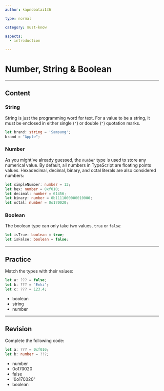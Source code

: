 ```yaml
---
author: kapnobatai136

type: normal

category: must-know

aspects:
  - introduction

---
```


# Number, String & Boolean

---
## Content

### String

String is just the programming word for text. For a value to be a string, it must be enclosed in either single (`'`) or double (`"`) quotation marks.

```ts
let brand: string = 'Samsung';
brand = "Apple";
```

### Number

As you might've already guessed, the `number` type is used to store any numerical value. By default, all numbers in TypeScript are floating points values. Hexadecimal, decimal, binary, and octal literals are also considered numbers:

```ts
let simpleNumber: number = 13;
let hex: number = 0xf010;
let decimal: number = 61456;
let binary: number = 0b1111000000010000;
let octal: number = 0o170020;
```

### Boolean

The boolean type can only take two values, `true` or `false`:

```ts
let isTrue: boolean = true;
let isFalse: boolean = false;
```

---
## Practice

Match the types with their values:

```ts
let a: ??? = false;
let b: ??? = 'Enki';
let c: ??? = 123.4;
```

* boolean
* string
* number

---
## Revision

Complete the following code:

```ts
let a: ??? = 0xf010;
let b: number = ???;
```

* number
* 0o170020
* false
* '0o170020'
* boolean